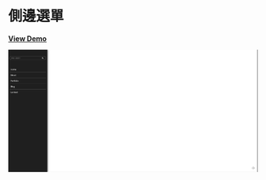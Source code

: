 # 側邊選單

[**View Demo**](https://hwahii.github.io/27LayoutPractices/013-side-menu/)

![Side menu](https://raw.githubusercontent.com/hwahii/27LayoutPractices/master/screenshots/screenshot-013.gif)